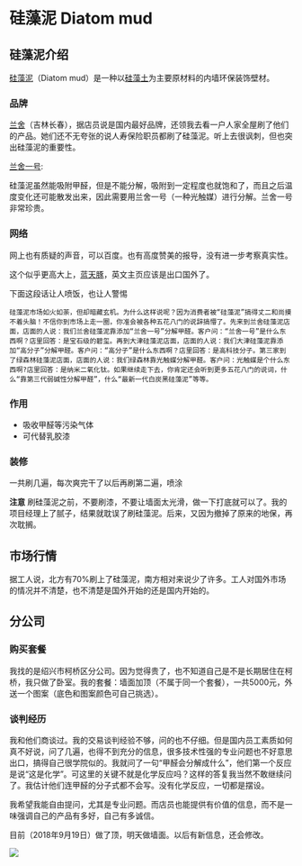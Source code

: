 # 硅藻泥 Diatom mud

## 硅藻泥介绍

[硅藻泥](https://baike.baidu.com/item/%E7%A1%85%E8%97%BB%E6%B3%A5/10510401?fr=aladdin)（Diatom mud）是一种以[硅藻土](https://baike.baidu.com/item/%E7%A1%85%E8%97%BB%E5%9C%9F/1919094)为主要原材料的内墙环保装饰壁材。

### 品牌

[兰舍](http://www.lsgzn.com/)（吉林长春），据店员说是国内最好品牌，还领我去看一户人家全屋刷了他们的产品。她们还不无夸张的说人寿保险职员都刷了硅藻泥。听上去很讽刺，但也突出硅藻泥的重要性。

[兰舍一号](http://fz.quanjiamei.com.cn/news2_3549_36.html):

硅藻泥虽然能吸附甲醛，但是不能分解，吸附到一定程度也就饱和了，而且之后温度变化还可能散发出来，因此需要用兰舍一号（一种光触媒）进行分解。兰舍一号非常珍贵。



### 网络

网上也有质疑的声音，可以百度。也有高度赞美的报导，没有进一步考察真实性。

这个似乎更高大上，[蓝天豚](http://www.diatommud.com/)，英文主页应该是出口国外了。



下面这段话让人喷饭，也让人警惕

```
硅藻泥市场如火如荼，但却暗藏玄机。为什么这样说呢？因为消费者被“硅藻泥”搞得丈二和尚摸不着头脑！不信你到市场上走一圈，你准会被各种五花八门的说辞搞懵了。先来到兰舍硅藻泥店面，店面的人说：我们兰舍硅藻泥靠添加“兰舍一号”分解甲醛。客户问：“兰舍一号”是什么东西啊？店里回答：是宝石级的碧玺。再到大津硅藻泥店面，店面的人说：我们大津硅藻泥靠添加“高分子”分解甲醛。客户问：“高分子”是什么东西啊？店里回答：是高科技分子。第三家到了绿森林硅藻泥店面，店面的人说：我们绿森林靠光触媒分解甲醛。客户问：光触媒是个什么东西啊?店里回答：是纳米二氧化钛。如果继续走下去，你肯定还会听到更多五花八门的说词，什么“靠第三代弱碱性分解甲醛”，什么“最新一代白炭黑硅藻泥”等等。
```



### 作用

* 吸收甲醛等污染气体
* 可代替乳胶漆

### 装修

一共刷几遍，每次爽完干了以后再刷第二遍，喷涂



**注意** 刷硅藻泥之前，不要刷漆，不要让墙面太光滑，做一下打底就可以了。我的项目经理上了腻子，结果就耽误了刷硅藻泥。后来，又因为撤掉了原来的地保，再次耽搁。



## 市场行情

据工人说，北方有70%刷上了硅藻泥，南方相对来说少了许多。工人对国外市场的情况并不清楚，也不清楚是国外开始的还是国内开始的。



## 分公司

### 购买套餐

我找的是绍兴市柯桥区分公司。因为觉得贵了，也不知道自己是不是长期居住在柯桥，我只做了卧室。我的套餐：墙面加顶（不属于同一个套餐），一共5000元，外送一个图案（底色和图案颜色可自己挑选）。



### 谈判经历

我和他们商谈过。我的交易谈判经验不够，问的也不仔细。但是国内员工素质如何真不好说，问了几遍，也得不到充分的信息，很多技术性强的专业问题也不好意思出口，搞得自己很学院似的。我就问了一句“甲醛会分解成什么”，他们第一个反应是说“这是化学”。可这里的关键不就是化学反应吗？这样的答复我当然不敢继续问了。我估计他们连甲醛的分子式都不会写。没有化学反应，一切都是摆设。



我希望我能自由提问，尤其是专业问题。而店员也能提供有价值的信息，而不是一味强调自己的产品有多好，自己有多诚信。



目前（2018年9月19日）做了顶，明天做墙面。以后有新信息，还会修改。



![](/Users/william/Folders/生活/house/照片/硅藻泥/IMG_1150.JPG)